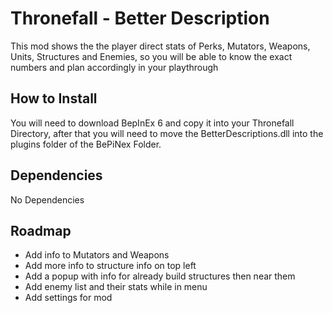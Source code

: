 # Thronefall - Better Description
This mod shows the the player direct stats of Perks, Mutators, Weapons, Units, Structures and Enemies, so you will be able to know the exact numbers and plan accordingly in your playthrough

## How to Install
You will need to download BepInEx 6 and copy it into your Thronefall Directory, after that you will need to move the BetterDescriptions.dll into the plugins folder of the BePiNex Folder.

## Dependencies
No Dependencies

## Roadmap
- Add info to Mutators and Weapons
- Add more info to structure info on top left
- Add a popup with info for already build structures then near them
- Add enemy list and their stats while in menu
- Add settings for mod
